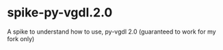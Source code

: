 # spike-py-vgdl.2.0
A spike to understand how to use, py-vgdl 2.0 (guaranteed to work for my fork only)

